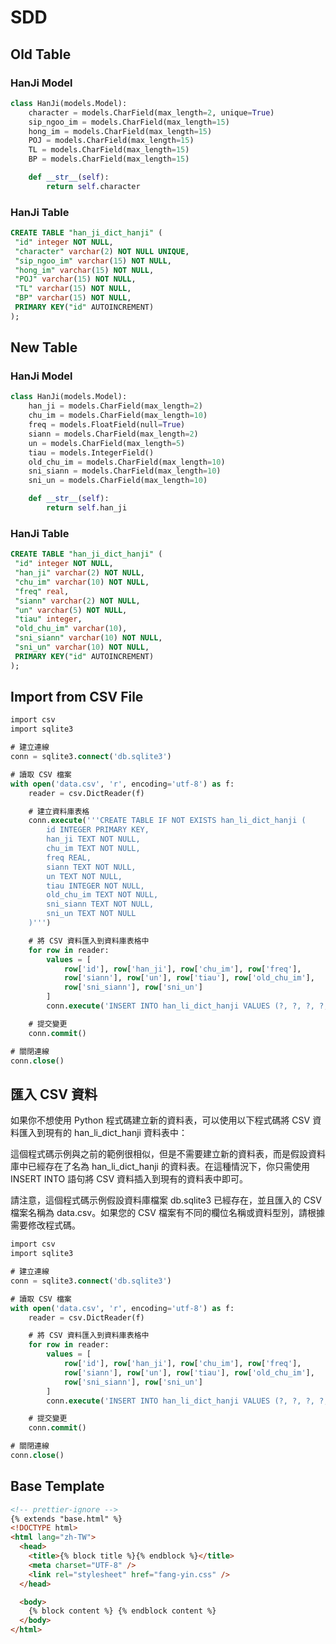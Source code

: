 <!-- markdownlint-disable MD024 MD043 -->

# SDD

## Old Table

### HanJi Model

```python
class HanJi(models.Model):
    character = models.CharField(max_length=2, unique=True)
    sip_ngoo_im = models.CharField(max_length=15)
    hong_im = models.CharField(max_length=15)
    POJ = models.CharField(max_length=15)
    TL = models.CharField(max_length=15)
    BP = models.CharField(max_length=15)

    def __str__(self):
        return self.character
```

### HanJi Table

```SQL
CREATE TABLE "han_ji_dict_hanji" (
 "id" integer NOT NULL,
 "character" varchar(2) NOT NULL UNIQUE,
 "sip_ngoo_im" varchar(15) NOT NULL,
 "hong_im" varchar(15) NOT NULL,
 "POJ" varchar(15) NOT NULL,
 "TL" varchar(15) NOT NULL,
 "BP" varchar(15) NOT NULL,
 PRIMARY KEY("id" AUTOINCREMENT)
);
```

## New Table

### HanJi Model

```python
class HanJi(models.Model):
    han_ji = models.CharField(max_length=2)
    chu_im = models.CharField(max_length=10)
    freq = models.FloatField(null=True)
    siann = models.CharField(max_length=2)
    un = models.CharField(max_length=5)
    tiau = models.IntegerField()
    old_chu_im = models.CharField(max_length=10)
    sni_siann = models.CharField(max_length=10)
    sni_un = models.CharField(max_length=10)

    def __str__(self):
        return self.han_ji
```

### HanJi Table

```SQL
CREATE TABLE "han_ji_dict_hanji" (
 "id" integer NOT NULL,
 "han_ji" varchar(2) NOT NULL,
 "chu_im" varchar(10) NOT NULL,
 "freq" real,
 "siann" varchar(2) NOT NULL,
 "un" varchar(5) NOT NULL,
 "tiau" integer,
 "old_chu_im" varchar(10),
 "sni_siann" varchar(10) NOT NULL,
 "sni_un" varchar(10) NOT NULL,
 PRIMARY KEY("id" AUTOINCREMENT)
);
```

## Import from CSV File

```SQL
import csv
import sqlite3

# 建立連線
conn = sqlite3.connect('db.sqlite3')

# 讀取 CSV 檔案
with open('data.csv', 'r', encoding='utf-8') as f:
    reader = csv.DictReader(f)

    # 建立資料庫表格
    conn.execute('''CREATE TABLE IF NOT EXISTS han_li_dict_hanji (
        id INTEGER PRIMARY KEY,
        han_ji TEXT NOT NULL,
        chu_im TEXT NOT NULL,
        freq REAL,
        siann TEXT NOT NULL,
        un TEXT NOT NULL,
        tiau INTEGER NOT NULL,
        old_chu_im TEXT NOT NULL,
        sni_siann TEXT NOT NULL,
        sni_un TEXT NOT NULL
    )''')

    # 將 CSV 資料匯入到資料庫表格中
    for row in reader:
        values = [
            row['id'], row['han_ji'], row['chu_im'], row['freq'],
            row['siann'], row['un'], row['tiau'], row['old_chu_im'],
            row['sni_siann'], row['sni_un']
        ]
        conn.execute('INSERT INTO han_li_dict_hanji VALUES (?, ?, ?, ?, ?, ?, ?, ?, ?, ?)', values)

    # 提交變更
    conn.commit()

# 關閉連線
conn.close()
```

## 匯入 CSV 資料

如果你不想使用 Python 程式碼建立新的資料表，可以使用以下程式碼將 CSV 資料匯入到現有的 han_li_dict_hanji 資料表中：

這個程式碼示例與之前的範例很相似，但是不需要建立新的資料表，而是假設資料庫中已經存在了名為 han_li_dict_hanji 的資料表。在這種情況下，你只需使用 INSERT INTO 語句將 CSV 資料插入到現有的資料表中即可。

請注意，這個程式碼示例假設資料庫檔案 db.sqlite3 已經存在，並且匯入的 CSV 檔案名稱為 data.csv。如果您的 CSV 檔案有不同的欄位名稱或資料型別，請根據需要修改程式碼。

```SQL
import csv
import sqlite3

# 建立連線
conn = sqlite3.connect('db.sqlite3')

# 讀取 CSV 檔案
with open('data.csv', 'r', encoding='utf-8') as f:
    reader = csv.DictReader(f)

    # 將 CSV 資料匯入到資料庫表格中
    for row in reader:
        values = [
            row['id'], row['han_ji'], row['chu_im'], row['freq'],
            row['siann'], row['un'], row['tiau'], row['old_chu_im'],
            row['sni_siann'], row['sni_un']
        ]
        conn.execute('INSERT INTO han_li_dict_hanji VALUES (?, ?, ?, ?, ?, ?, ?, ?, ?, ?)', values)

    # 提交變更
    conn.commit()

# 關閉連線
conn.close()
```

## Base Template

```html
<!-- prettier-ignore -->
{% extends "base.html" %}
<!DOCTYPE html>
<html lang="zh-TW">
  <head>
    <title>{% block title %}{% endblock %}</title>
    <meta charset="UTF-8" />
    <link rel="stylesheet" href="fang-yin.css" />
  </head>

  <body>
    {% block content %} {% endblock content %}
  </body>
</html>
```

